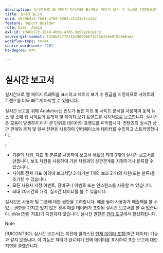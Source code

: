 ```yaml
---
description: 실시간으로 웹 페이지 트래픽을 표시하고 페이지 보기 수 등급을 지정하므로 사이트의 트렌드를 더욱 빠르게 파악할 수 있습니다.
title: 실시간 보고서
uuid: eb39b4a5-fb6f-476d-9383-e5323afcc51d
feature: Report Builder
role: User, Admin
exl-id: 1d46b77c-1649-4bde-a7d6-0e57a2eca1c3
source-git-commit: 7226b4c77371b486006671d72efa9e0f0d9eb1ea
workflow-type: tm+mt
source-wordcount: '261'
ht-degree: 94%

---
```


# 실시간 보고서

실시간으로 웹 페이지 트래픽을 표시하고 페이지 보기 수 등급을 지정하므로 사이트의 트렌드를 더욱 빠르게 파악할 수 있습니다.

실시간 보고를 위해 Analytics는 빈도가 높은 지표 및 사이트 분석을 사용하여 동적 뉴스 및 소매 웹 사이트의 트래픽 및 페이지 보기 트렌드를 시각적으로 보고합니다. 실시간은 모음이 발생하자 마자 분 단위로 데이터의 트렌드를 파악합니다. 컨텐츠의 실시간 상관 관계와 추적 및 일부 전환을 사용하여 인터페이스에 데이터를 수집하고 스트리밍합니다.

:

* 기존의 차원, 지표 및 분류를 사용하여 보고서 세트당 최대 3개의 실시간 보고서를 만듭니다. 보조 차원을 사용하여 기본 차원과의 상관관계를 지정하거나 분류할 수 있습니다.
* 사이트 전체 지표 이외에 보고서당 3개(기본 1개와 보조 2개)의 차원(또는 분류)을 추가할 수 있습니다.
* 모든 사용자 지정 이벤트, 장바구니 이벤트 또는 인스턴스를 사용할 수 있습니다.
* 최대 20시간의 내역, 실시간 데이터를 볼 수 있습니다.

실시간은 사용자 및 그룹에 대한 권한을 고려합니다. 예를 들어 사용자가 매출액을 볼 수 있는 권한을 가지고 있지 않은 경우 매출 데이터가 포함된 실시간 보고서를 볼 수 없습니다. eVar(전환 지표)가 지원되지 않습니다. 실시간 권한은 [관리 도구](https://experienceleague.adobe.com/docs/analytics/admin/admin-tools/real-time-reports/t-realtime-admin.html)에서 활성화됩니다.

>[!NOTE]
>
>[!UICONTROL   실시간 보고서]는 이전에 릴리스된 [현재 데이터 포함](https://experienceleague.adobe.com/docs/analytics/analyze/report-builder/options.html)(최근 데이터) 기능과 같지 않습니다. 이 기능은 처리가 완료되기 전에 데이터를 표시하여 표준 보고에 대한 지연을 줄였습니다.
